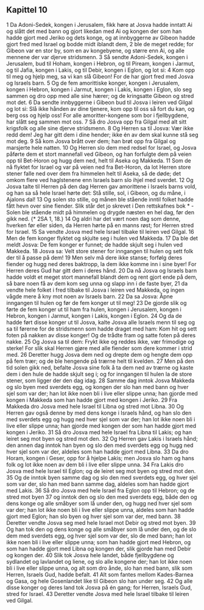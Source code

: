 ## Kapittel 10

1 Da Adoni-Sedek, kongen i Jerusalem, fikk høre at Josva hadde inntatt Ai og slått det med bann og gjort likedan med Ai og kongen der som han hadde gjort med Jeriko og dets konge, og at innbyggerne av Gibeon hadde gjort fred med Israel og bodde midt iblandt dem,
2 ble de meget redde; for Gibeon var en stor by, som en av kongebyene, og større enn Ai, og alle mennene der var djerve stridsmenn.
3 Så sendte Adoni-Sedek, kongen i Jerusalem, bud til Hoham, kongen i Hebron, og til Piream, kongen i Jarmut, og til Jafia, kongen i Lakis, og til Debir, kongen i Eglon, og lot si:
4 Kom opp til meg og hjelp meg, sa vi kan slå Gibeon! For de har gjort fred med Josva og Israels barn.
5 Og de fem amorittiske konger, kongen i Jerusalem, kongen i Hebron, kongen i Jarmut, kongen i Lakis, kongen i Eglon, slo seg sammen og dro opp med alle sine hærer; og de kringsatte Gibeon og stred mot det.
6 Da sendte innbyggerne i Gibeon bud til Josva i leiren ved Gilgal og lot si: Slå ikke hånden av dine tjenere, kom opp til oss så fort du kan, og berg oss og hjelp oss! For alle amoritter-kongene som bor i fjellbygdene, har slått seg sammen mot oss.
7 Så dro Josva opp fra Gilgal med alt sitt krigsfolk og alle sine djerve stridsmenn.
8 Og Herren sa til Josva: Vær ikke redd dem! Jeg har gitt dem i dine hender; ikke én av dem skal kunne stå seg mot deg.
9 Så kom Josva brått over dem; han brøt opp fra Gilgal og marsjerte hele natten.
10 Og Herren slo dem med redsel for Israel, og Josva påførte dem et stort mannefall ved Gibeon, og han forfulgte dem på veien opp til Bet-Horon og hugg dem ned, helt til Aseka og Makkeda.
11 Som de nå flyktet for Israel og var på veien ned fra Bet-Horon, da lot Herren store stener falle ned over dem fra himmelen helt til Aseka, så de døde; det omkom flere ved haglstenene enn Israels barn slo ihjel med sverdet.
12 Og Josva talte til Herren på den dag Herren gav amorittene i Israels barns vold, og han sa så hele Israel hørte det: Stå stille, sol, i Gibeon, og du måne, i Ajalons dal!
13 Og solen sto stille, og månen ble stående inntil folket hadde fått hevn over sine fiender. Slik står det jo skrevet i Den rettskafnes bok * - Solen ble stående midt på himmelen og drygde næsten en hel dag, før den gikk ned. {* 2SA 1, 18.}
14 Og aldri har det vært noen dag som denne, hverken før eller siden, da Herren hørte på en manns røst; for Herren stred for Israel.
15 Sa vendte Josva med hele Israel tilbake til leiren ved Gilgal.
16 Men de fem konger flyktet og skjulte seg i hulen ved Makkeda.
17 Da ble det meldt Josva: De fem konger er funnet; de hadde skjult seg i hulen ved Makkeda.
18 Josva sa: Velt store stener for inngangen til hulen og sett folk der til å passe på dem!
19 Men selv må dere ikke stanse; forfølg deres fiender og hugg ned deres baktropp, la dem ikke komme inn i sine byer! For Herren deres Gud har gitt dem i deres hånd.
20 Da nå Josva og Israels barn hadde voldt et meget stort mannefall blandt dem og rent gjort ende på dem, så bare noen få av dem kom seg unna og slapp inn i de faste byer,
21 da vendte hele folket i fred tilbake til Josva i leiren ved Makkeda, og ingen vågde mere å kny mot noen av Israels barn.
22 Da sa Josva: Åpne inngangen til hulen og før de fem konger ut til meg!
23 De gjorde slik og førte de fem konger ut til ham fra hulen, kongen i Jerusalem, kongen i Hebron, kongen i Jarmut, kongen i Lakis, kongen i Eglon.
24 Og da de hadde ført disse konger ut til Josva, kalte Josva alle Israels menn til seg og sa til førerne for de stridsmenn som hadde draget med ham: Kom hit og sett foten på nakken av disse konger! Og de trådte fram og satte foten på deres nakke.
25 Og Josva sa til dem: Frykt ikke og reddes ikke, vær frimodige og sterke! For slik skal Herren gjøre med alle fiender som dere kommer i strid med.
26 Deretter hugg Josva dem ned og drepte dem og hengte dem opp på fem trær; og de ble hengende på trærne helt til kvelden.
27 Men på den tid solen gikk ned, befalte Josva sine folk å ta dem ned av trærne og kaste dem i den hule de hadde skjult seg i; og for inngangen til hulen la de store stener, som ligger der den dag idag.
28 Samme dag inntok Josva Makkeda og slo byen med sverdets egg, og kongen der slo han med bann og hver sjel som var der; han lot ikke noen bli i live eller slippe unna; han gjorde med kongen i Makkeda som han hadde gjort med kongen i Jeriko.
29 Fra Makkeda dro Josva med hele Israel til Libna og stred mot Libna.
30 Og Herren gav også denne by med dens konge i Israels hånd, og han slo den med sverdets egg og hugg ned hver sjel som var der; han lot ikke noen bli i live eller slippe unna; han gjorde med kongen der som han hadde gjort med kongen i Jeriko.
31 Så dro Josva med hele Israel fra Libna til Lakis; og han leiret seg mot byen og stred mot den.
32 Og Herren gav Lakis i Israels hånd; den annen dag inntok han byen og slo den med sverdets egg og hugg ned hver sjel som var der, aldeles som han hadde gjort med Libna.
33 Da dro Horam, kongen i Geser, opp for å hjelpe Lakis; men Josva slo ham og hans folk og lot ikke noen av dem bli i live eller slippe unna.
34 Fra Lakis dro Josva med hele Israel til Eglon; og de leiret seg mot byen og stred mot den.
35 Og de inntok byen samme dag og slo den med sverdets egg, og hver sjel som var der, slo han med bann samme dag, aldeles som han hadde gjort med Lakis.
36 Så dro Josva med hele Israel fra Eglon opp til Hebron; og de stred mot byen
37 og inntok den og slo den med sverdets egg, både den og dens konge og alle småbyer som lå under den, og hugg ned hver sjel som var der; han lot ikke noen bli i live eller slippe unna, aldeles som han hadde gjort med Eglon; han slo byen og hver sjel som var der, med bann.
38 Deretter vendte Josva seg med hele Israel mot Debir og stred mot byen.
39 Og han tok den og dens konge og alle småbyer som lå under den, og de slo dem med sverdets egg, og hver sjel som var der, slo de med bann; han lot ikke noen bli i live eller slippe unna; som han hadde gjort med Hebron, og som han hadde gjort med Libna og kongen der, slik gjorde han med Debir og kongen der.
40 Slik tok Josva hele landet, både fjellbygdene og sydlandet og lavlandet og liene, og slo alle kongene der; han lot ikke noen bli i live eller slippe unna, og alt som dro ånde, slo han med bann, slik som Herren, Israels Gud, hadde befalt.
41 Alt som fantes mellom Kades-Barnea og Gasa, og hele Gosenlandet like til Gibeon slo han under seg.
42 Og alle disse konger og deres land tok Josva på én gang; for Herren, Israels Gud, stred for Israel.
43 Deretter vendte Josva med hele Israel tilbake til leiren ved Gilgal.

